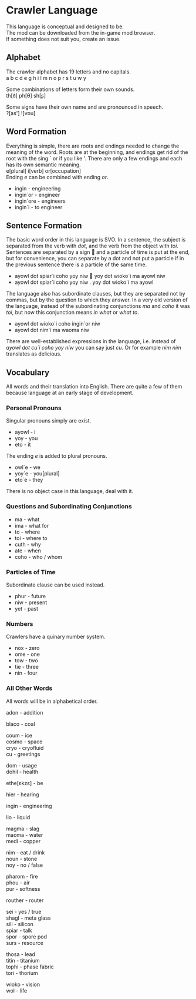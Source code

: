 # Crawler Language
This language is conceptual and designed to be.   
The mod can be downloaded from the in-game mod browser.   
If something does not suit you, create an issue.

## Alphabet
The crawler alphabet has 19 letters and no capitals.   
a b c d e g h i l m n o p r s t u w y

Some combinations of letters form their own sounds.   
th[ð] ph[θ] sh[ʂ]

Some signs have their own name and are pronounced in speech.   
?[as'] ![vɒu]

## Word Formation
Everything is simple, there are roots and endings needed to change the meaning of the word.
Roots are at the beginning, and endings get rid of the root with the sing \` or if you like '.
There are only a few endings and each has its own semantic meaning.   
e[plural] i[verb] or[occupation]   
Ending *e* can be combined with ending *or*.

* ingin - engineering
* ingin\`or - engineer
* ingin\`ore - engineers
* ingin\`i - to engineer

## Sentence Formation
The basic word order in this language is SVO.
In a sentence, the subject is separated from the verb with *dot*, and the verb from the object with *toi*.
Sentences are separated by a sign  and a particle of time is put at the end, but for convenience, you can separate by a dot and not put a particle if in the previous sentence there is a particle of the same time.

* ayowl dot spiar\`i coho yoy niw  yoy dot wioko\`i ma ayowl niw
* ayowl dot spiar\`i coho yoy niw . yoy dot wioko\`i ma ayowl

The language also has subordinate clauses, but they are separated not by commas, but by the question to which they answer.
In a very old version of the language, instead of the subordinating conjunctions *ma* and *coho* it was *toi*, but now this conjunction means *in what* or *what to*.

* ayowl dot wioko\`i coho ingin\`or niw
* ayowl dot nim\`i ma waoma niw

There are well-established expressions in the language, i.e. instead of *ayowl dot cu\`i coho yoy niw* you can say just *cu*.
Or for example *nim nim* translates as delicious.

## Vocabulary
All words and their translation into English.
There are quite a few of them because language at an early stage of development.

### Personal Pronouns
Singular pronouns simply are exist.

* ayowl - i
* yoy - you
* eto - it

The ending *e* is added to plural pronouns.

* owl\`e - we
* yoy\`e - you[plural]
* eto\`e - they

There is no object case in this language, deal with it.

### Questions and Subordinating Conjunctions
* ma - what
* ima - what for
* to - where
* toi - where to
* cuth - why
* ate - when
* coho - who / whom

### Particles of Time
Subordinate clause can be used instead.

* phur - future
* niw - present
* yet - past

### Numbers
Crawlers have a quinary number system.

* nox - zero
* ome - one
* tow - two
* tie - three
* nin - four

### All Other Words
All words will be in alphabetical order.

<!-- A -->
adon - addition

<!-- B -->
blaco - coal

<!-- C -->
coum - ice   
cosmo - space   
cryo - cryofluid   
cu - greetings

<!-- D -->
dom - usage   
dohil - health

<!-- E -->
ethe[ɛkzɛ] - be

<!-- G -->
<!-- H -->
hier - hearing

<!-- I -->
ingin - engineering

<!-- L -->
lio - liquid

<!-- M -->
magma - slag   
maoma - water   
medi - copper

<!-- N -->
nim - eat / drink   
noun - stone   
noy - no / false

<!-- O -->
<!-- P -->
pharom - fire   
phou - air   
pur - softness

<!-- R -->
routher - router

<!-- S -->
sei - yes / true   
shagl - meta glass   
sili - silicon   
spiar - talk   
spor - spore pod   
surs - resource

<!-- T -->
thosa - lead   
titin - titanium   
tophi - phase fabric   
tori - thorium

<!-- U -->
<!-- W -->
wioko - vision   
wol - life

<!-- Y -->